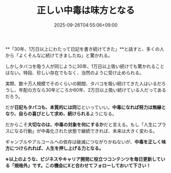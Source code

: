 ﻿---
title: "正しい中毒は味方となる"
date: 2025-09-26T04:55:06+09:00
draft: false
---

**「30年、1万日以上にわたって日記を書き続けてきた」**と話すと、多くの人から「よくそんなに続けてきましたね」と驚かれる。

しかしタバコを吸う人が同じように30年、1万日以上吸い続けても驚かれることはない。特段、珍しい存在でもなく、当然のように受け止められる。

実際、数十万人規模でそのくらいの期間、タバコを吸い続けてきた人はいるだろうし、年配の方なら30年どころか60年、2万日以上吸い続けている人だってあるだろう。



だが**日記もタバコも、本質的には同じ**といっていい。**中毒になれば努力は無縁となり、自らの喜びとして求め、続けられる**ようになる。

だからこそ**大切なのは、中毒の対象を何にするか**だと言える。もし「人生にプラスになる行動」が中毒化された状態で継続できれば、未来は大きく変わる。

ギャンブルやアルコールへの依存は破滅につながりかねないが、**中毒を正しく味方につけられれば、人生を押し上げる力となる。**



**※以上のような、ビジネスやキャリア開発に役立つコンテンツを毎日更新している「規格外」です。この機会にXと合わせてフォローしておいて下さい！**